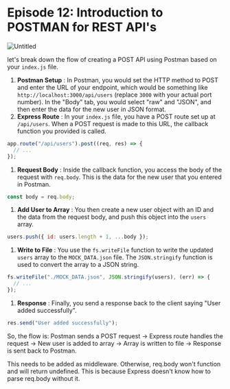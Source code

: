 # Episode 12: **Introduction to POSTMAN for REST API's**

![Untitled](https://prod-files-secure.s3.us-west-2.amazonaws.com/21748c7e-09fb-4d2d-b1f8-06b9ee47f39c/c8aa15bd-4dc3-4008-8d3b-a762eb7d588f/Untitled.png)

let's break down the flow of creating a POST API using Postman based on your `index.js` file.

1. **Postman Setup** : In Postman, you would set the HTTP method to POST and enter the URL of your endpoint, which would be something like `http://localhost:3000/api/users` (replace `3000` with your actual port number). In the "Body" tab, you would select "raw" and "JSON", and then enter the data for the new user in JSON format.
2. **Express Route** : In your `index.js` file, you have a POST route set up at `/api/users`. When a POST request is made to this URL, the callback function you provided is called.

```jsx
app.route("/api/users").post((req, res) => {
  // ...
});
```

1. **Request Body** : Inside the callback function, you access the body of the request with `req.body`. This is the data for the new user that you entered in Postman.

```jsx
const body = req.body;
```

1. **Add User to Array** : You then create a new user object with an ID and the data from the request body, and push this object into the `users` array.

```jsx
users.push({ id: users.length + 1, ...body });
```

1. **Write to File** : You use the `fs.writeFile` function to write the updated `users` array to the `MOCK_DATA.json` file. The `JSON.stringify` function is used to convert the array to a JSON string.

```jsx
fs.writeFile("./MOCK_DATA.json", JSON.stringify(users), (err) => {
  // ...
});
```

1. **Response** : Finally, you send a response back to the client saying "User added successfully".

```jsx
res.send("User added successfully");
```

So, the flow is: Postman sends a POST request -> Express route handles the request -> New user is added to array -> Array is written to file -> Response is sent back to Postman.

This needs to be added as middleware. Otherwise, req.body won't function and will return undefined. This is because Express doesn't know how to parse req.body without it.
